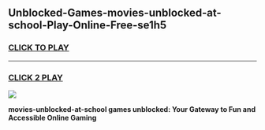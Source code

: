 
## Unblocked-Games-movies-unblocked-at-school-Play-Online-Free-se1h5
<h3>
<a href="https://premium76.site?title=movies-unblocked-at-school&ref=26A">CLICK TO PLAY</a></h3>
<hr>

<h3>
<a href="https://premium76.site?title=movies-unblocked-at-school&ref=26A">CLICK 2 PLAY</a>
  
</h3>

<a href="https://premium76.site?title=movies-unblocked-at-school&ref=26A"><img src="https://clearcache.store/games.png"></a>


**movies-unblocked-at-school games unblocked: Your Gateway to Fun and Accessible Online Gaming**
